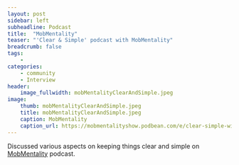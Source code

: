 ```yaml
---
layout: post
sidebar: left
subheadline: Podcast
title:  "MobMentality"
teaser: "'Clear & Simple' podcast with MobMentality"
breadcrumb: false
tags:
    - 
categories:
    - community
    - Interview
header:
    image_fullwidth: mobMentalityClearAndSimple.jpeg
image:
    thumb: mobMentalityClearAndSimple.jpeg
    title: mobMentalityClearAndSimple.jpeg
    caption: MobMentality
    caption_url: https://mobmentalityshow.podbean.com/e/clear-simple-with-dustin-thostenson/
---
```

Discussed various aspects on keeping things clear and simple on <a href="https://www.youtube.com/watch?v=izcEefyTZVw&t=1463s" target='new'>MobMentality</a> podcast.